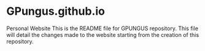 # GPungus.github.io
Personal Website
This is the README file for GPUNGUS repository. This file will detail the changes made to the website starting from the creation of this repository.

